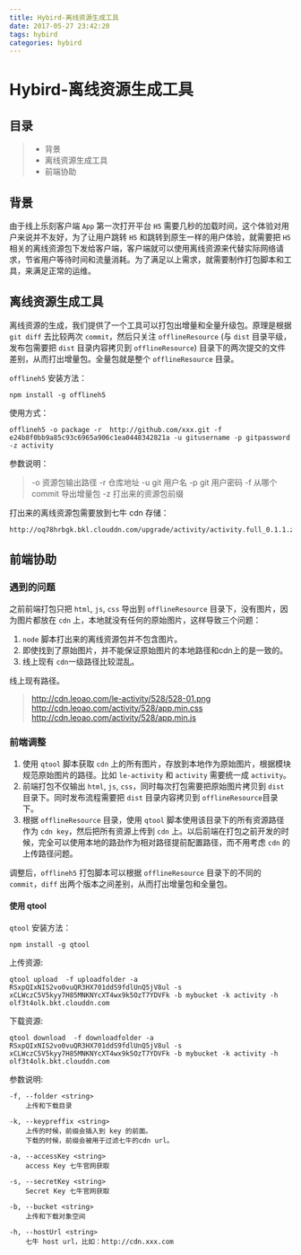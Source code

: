 ```yaml
---
title: Hybird-离线资源生成工具
date: 2017-05-27 23:42:20
tags: hybird
categories: hybird
---
```


# Hybird-离线资源生成工具
## 目录
> * 背景
> * 离线资源生成工具
> * 前端协助

## 背景
由于线上乐刻客户端 `App` 第一次打开平台 `H5` 需要几秒的加载时间，这个体验对用户来说并不友好，为了让用户跳转 `H5` 和跳转到原生一样的用户体验，就需要把 `H5` 相关的离线资源包下发给客户端，客户端就可以使用离线资源来代替实际网络请求，节省用户等待时间和流量消耗。为了满足以上需求，就需要制作打包脚本和工具，来满足正常的运维。

<!--more-->
## 离线资源生成工具
离线资源的生成，我们提供了一个工具可以打包出增量和全量升级包。原理是根据 `git diff` 去比较两次 `commit`，然后只关注 `offlineResource` (与 `dist` 目录平级，发布包需要把 `dist` 目录内容拷贝到 `offlineResource`) 目录下的两次提交的文件差别，从而打出增量包。全量包就是整个 `offlineResource` 目录。

`offlineh5` 安装方法：

```
npm install -g offlineh5
```

使用方式：

```
offlineh5 -o package -r  http://github.com/xxx.git -f e24b8f0bb9a85c93c6965a906c1ea0448342821a -u gitusername -p gitpassword -z activity
```

参数说明：
> -o 资源包输出路径
> -r 仓库地址
> -u git 用户名
> -p git 用户密码
> -f 从哪个 commit 导出增量包
> -z 打出来的资源包前缀

打出来的离线资源包需要放到七牛 cdn 存储：

```
http://oq78hrbgk.bkl.clouddn.com/upgrade/activity/activity.full_0.1.1.zip
```

## 前端协助
### 遇到的问题
之前前端打包只把 `html`, `js`, `css` 导出到 `offlineResource` 目录下，没有图片，因为图片都放在 `cdn` 上，本地就没有任何的原始图片，这样导致三个问题：

1. `node` 脚本打出来的离线资源包并不包含图片。
2. 即使找到了原始图片，并不能保证原始图片的本地路径和cdn上的是一致的。
3. 线上现有 `cdn`一级路径比较混乱。

线上现有路径。
> http://cdn.leoao.com/le-activity/528/528-01.png
> http://cdn.leoao.com/activity/528/app.min.css
> http://cdn.leoao.com/activity/528/app.min.js


### 前端调整

1. 使用 `qtool` 脚本获取 `cdn` 上的所有图片，存放到本地作为原始图片，根据模块规范原始图片的路径。比如 `le-activity` 和 `activity` 需要统一成 `activity`。
2. 前端打包不仅输出 `html`, `js`, `css`，同时每次打包需要把原始图片拷贝到 `dist` 目录下。同时发布流程需要把 `dist` 目录内容拷贝到 `offlineResource`目录下。
3. 根据 `offlineResource` 目录，使用 `qtool` 脚本使用该目录下的所有资源路径作为 `cdn key`，然后把所有资源上传到 `cdn` 上。以后前端在打包之前开发的时候，完全可以使用本地的路劲作为相对路径提前配置路径，而不用考虑 `cdn` 的上传路径问题。

调整后，`offlineh5` 打包脚本可以根据 `offlineResource` 目录下的不同的 `commit`，`diff` 出两个版本之间差别，从而打出增量包和全量包。


#### 使用 qtool
`qtool` 安装方法：

```
npm install -g qtool
```

上传资源:

```
qtool upload  -f uploadfolder -a RSxpQIxNIS2vo0vuQR3HX701ddS9fdlUnQ5jV8ul -s xCLWczC5V5kyy7H85MNKNYcXT4wx9k5OzT7YDVFk -b mybucket -k activity -h olf3t4olk.bkt.clouddn.com
```

下载资源:

```
qtool download  -f downloadfolder -a RSxpQIxNIS2vo0vuQR3HX701ddS9fdlUnQ5jV8ul -s xCLWczC5V5kyy7H85MNKNYcXT4wx9k5OzT7YDVFk -b mybucket -k activity -h olf3t4olk.bkt.clouddn.com
```


参数说明:

```
-f, --folder <string> 
    上传和下载目录
    
-k, --keypreffix <string> 
    上传的时候，前缀会插入到 key 的前面。
    下载的时候，前缀会被用于过滤七牛的cdn url。
    
-a, --accessKey <string>
    access Key 七牛官网获取
    
-s, --secretKey <string> 
    Secret Key 七牛官网获取
      
-b, --bucket <string>
    上传和下载对象空间
    
-h, --hostUrl <string>
    七牛 host url，比如：http://cdn.xxx.com    
    
```


